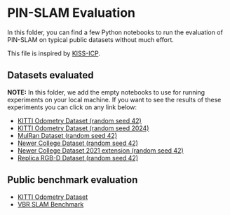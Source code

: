 # PIN-SLAM Evaluation

In this folder, you can find a few Python notebooks to run the evaluation of PIN-SLAM on typical public datasets without much effort.

This file is inspired by [KISS-ICP](https://github.com/PRBonn/kiss-icp/tree/main/eval).

## Datasets evaluated

**NOTE:** In this folder, we add the empty notebooks to use for running experiments on your
local machine. If you want to see the results of these experiments you can click on any link below:

- [KITTI Odometry Dataset (random seed 42)](https://nbviewer.org/github/YuePanEdward/PIN_evaluation/blob/main/eval_kitti.ipynb)
- [KITTI Odometry Dataset (random seed 2024)](https://nbviewer.org/github/YuePanEdward/PIN_evaluation/blob/main/eval_kitti_2024.ipynb)
- [MulRan Dataset (random seed 42)](https://nbviewer.org/github/YuePanEdward/PIN_evaluation/blob/main/eval_mulran.ipynb)
- [Newer College Dataset (random seed 42)](https://nbviewer.org/github/YuePanEdward/PIN_evaluation/blob/main/eval_ncd.ipynb)
- [Newer College Dataset 2021 extension (random seed 42)](https://nbviewer.org/github/YuePanEdward/PIN_evaluation/blob/main/eval_ncd_128.ipynb)
- [Replica RGB-D Dataset (random seed 42)](https://nbviewer.org/github/YuePanEdward/PIN_evaluation/blob/main/eval_replica.ipynb)

## Public benchmark evaluation
 - [KITTI Odometry Dataset](https://www.cvlibs.net/datasets/kitti/eval_odometry.php)
 - [VBR SLAM Benchmark](https://rvp-group.net/slam-benchmark.html)